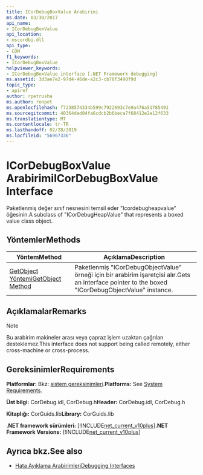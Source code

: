 ```yaml
---
title: ICorDebugBoxValue Arabirimi
ms.date: 03/30/2017
api_name:
- ICorDebugBoxValue
api_location:
- mscordbi.dll
api_type:
- COM
f1_keywords:
- ICorDebugBoxValue
helpviewer_keywords:
- ICorDebugBoxValue interface [.NET Framework debugging]
ms.assetid: 3d3ae7e2-97d4-46de-a2c3-cb78f3490f9d
topic_type:
- apiref
author: rpetrusha
ms.author: ronpet
ms.openlocfilehash: f7238574334b599c7922693c7e9a476a51785491
ms.sourcegitcommit: 40364ded04fa6cdcb2b6beca7f68412e2e12f633
ms.translationtype: MT
ms.contentlocale: tr-TR
ms.lasthandoff: 02/28/2019
ms.locfileid: "56967336"
---
```

# <a name="icordebugboxvalue-interface"></a><span data-ttu-id="eef70-102">ICorDebugBoxValue Arabirimi</span><span class="sxs-lookup"><span data-stu-id="eef70-102">ICorDebugBoxValue Interface</span></span>

<span data-ttu-id="eef70-103">Paketlenmiş değer sınıf nesnesini temsil eder "Icordebugheapvalue" öğesinin.</span><span class="sxs-lookup"><span data-stu-id="eef70-103">A subclass of "ICorDebugHeapValue" that represents a boxed value class object.</span></span>  
  
## <a name="methods"></a><span data-ttu-id="eef70-104">Yöntemler</span><span class="sxs-lookup"><span data-stu-id="eef70-104">Methods</span></span>  
  
|<span data-ttu-id="eef70-105">Yöntem</span><span class="sxs-lookup"><span data-stu-id="eef70-105">Method</span></span>|<span data-ttu-id="eef70-106">Açıklama</span><span class="sxs-lookup"><span data-stu-id="eef70-106">Description</span></span>|  
|------------|-----------------|  
|[<span data-ttu-id="eef70-107">GetObject Yöntemi</span><span class="sxs-lookup"><span data-stu-id="eef70-107">GetObject Method</span></span>](../../../../docs/framework/unmanaged-api/debugging/icordebugboxvalue-getobject-method.md)|<span data-ttu-id="eef70-108">Paketlenmiş "ICorDebugObjectValue" örneği için bir arabirim işaretçisi alır.</span><span class="sxs-lookup"><span data-stu-id="eef70-108">Gets an interface pointer to the boxed "ICorDebugObjectValue" instance.</span></span>|  
  
## <a name="remarks"></a><span data-ttu-id="eef70-109">Açıklamalar</span><span class="sxs-lookup"><span data-stu-id="eef70-109">Remarks</span></span>  
  
> [!NOTE]
>  <span data-ttu-id="eef70-110">Bu arabirim makineler arası veya çapraz işlem uzaktan çağrılan desteklemez.</span><span class="sxs-lookup"><span data-stu-id="eef70-110">This interface does not support being called remotely, either cross-machine or cross-process.</span></span>  
  
## <a name="requirements"></a><span data-ttu-id="eef70-111">Gereksinimler</span><span class="sxs-lookup"><span data-stu-id="eef70-111">Requirements</span></span>  
 <span data-ttu-id="eef70-112">**Platformlar:** Bkz: [sistem gereksinimleri](../../../../docs/framework/get-started/system-requirements.md).</span><span class="sxs-lookup"><span data-stu-id="eef70-112">**Platforms:** See [System Requirements](../../../../docs/framework/get-started/system-requirements.md).</span></span>  
  
 <span data-ttu-id="eef70-113">**Üst bilgi:** CorDebug.idl, CorDebug.h</span><span class="sxs-lookup"><span data-stu-id="eef70-113">**Header:** CorDebug.idl, CorDebug.h</span></span>  
  
 <span data-ttu-id="eef70-114">**Kitaplığı:** CorGuids.lib</span><span class="sxs-lookup"><span data-stu-id="eef70-114">**Library:** CorGuids.lib</span></span>  
  
 <span data-ttu-id="eef70-115">**.NET framework sürümleri:** [!INCLUDE[net_current_v10plus](../../../../includes/net-current-v10plus-md.md)]</span><span class="sxs-lookup"><span data-stu-id="eef70-115">**.NET Framework Versions:** [!INCLUDE[net_current_v10plus](../../../../includes/net-current-v10plus-md.md)]</span></span>  
  
## <a name="see-also"></a><span data-ttu-id="eef70-116">Ayrıca bkz.</span><span class="sxs-lookup"><span data-stu-id="eef70-116">See also</span></span>
- [<span data-ttu-id="eef70-117">Hata Ayıklama Arabirimleri</span><span class="sxs-lookup"><span data-stu-id="eef70-117">Debugging Interfaces</span></span>](../../../../docs/framework/unmanaged-api/debugging/debugging-interfaces.md)
